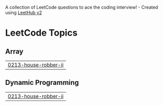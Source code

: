 A collection of LeetCode questions to ace the coding interview! - Created using [LeetHub v2](https://github.com/arunbhardwaj/LeetHub-2.0)
<!---LeetCode Topics Start-->
# LeetCode Topics
## Array
|  |
| ------- |
| [0213-house-robber-ii](https://github.com/algoriminseo/NeetCode-Problems/tree/master/0213-house-robber-ii) |
## Dynamic Programming
|  |
| ------- |
| [0213-house-robber-ii](https://github.com/algoriminseo/NeetCode-Problems/tree/master/0213-house-robber-ii) |
<!---LeetCode Topics End-->